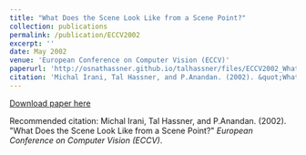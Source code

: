 ```yaml
---
title: "What Does the Scene Look Like from a Scene Point?"
collection: publications
permalink: /publication/ECCV2002
excerpt: ''
date: May 2002
venue: 'European Conference on Computer Vision (ECCV)'
paperurl: 'http://osnathassner.github.io/talhassner/files/ECCV2002_WhatDoesTheSceneLookLike.pdf'
citation: 'Michal Irani, Tal Hassner, and P.Anandan. (2002). &quot;What Does the Scene Look Like from a Scene Point?&quot; <i>European Conference on Computer Vision (ECCV)</i>.'
---
```


[Download paper here](http://osnathassner.github.io/talhassner/files/ECCV2002_WhatDoesTheSceneLookLike.pdf)

Recommended citation: Michal Irani, Tal Hassner, and P.Anandan. (2002). "What Does the Scene Look Like from a Scene Point?" <i>European Conference on Computer Vision (ECCV)</i>.
